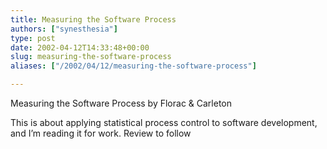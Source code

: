```yaml
---
title: Measuring the Software Process
authors: ["synesthesia"]
type: post
date: 2002-04-12T14:33:48+00:00
slug: measuring-the-software-process 
aliases: ["/2002/04/12/measuring-the-software-process"]

---
```

<amazonlink asin="0201604442">Measuring the Software Process</amazonlink> by Florac & Carleton
  
This is about applying statistical process control to software development, and I&#8217;m reading it for work. Review to follow